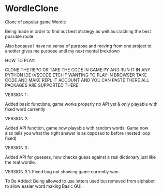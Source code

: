 # WordleClone
Clone of popular game Wordle

Being made in order to find out best strategy as well as cracking the best possible route

Also because I have no sense of purpose and moving from one project to another gives me purpose until my next mental brekdown

HOW TO PLAY:

CLONE THE REPO OR TAKE THE CODE IN GAME.PY AND RUN IT IN ANY PYTHON IDE (VSCODE ETC)
IF WANTING TO PLAY IN BROWSER TAKE CODE AND MAKE REPL.IT ACCOUNT AND YOU CAN PASTE THERE ALL PACKAGES ARE SUPPORTED THERE

VERSION 1:

Added basic functions, game works properly no API yet & only playable with fixed word currently

VERSION 2:

Added API function, game now playable with random words.
Game now also tells you what the right answer is as opposed to before (nested loop fixed)


VERSION 3:

Added API for guesses, now checks guess against a real dictionary just like the real wordle.

VERSION 3.1:
Fixed bug not showing game currently won 

To Be Added:
Being allowed to use letters used but removed from alphabet to allow easier word making
Basic GUI. 
